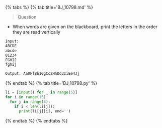 {% tabs %}
{% tab title='BJ_10798.md' %}

> Question

* When words are given on the blackboard, print the letters in the order they are read vertically

```txt
Input:
ABCDE
abcde
01234
FGHIJ
fghij

Output: Aa0FfBb1GgCc2HhDd3IiEe4Jj
```

{% endtab %}
{% tab title='BJ_10798.py' %}

```py
li = [input() for _ in range(5)]
for i in range(15):
  for j in range(5):
    if i < len(li[j]):
      print(li[j][i], end='')
```

{% endtab %}
{% endtabs %}
